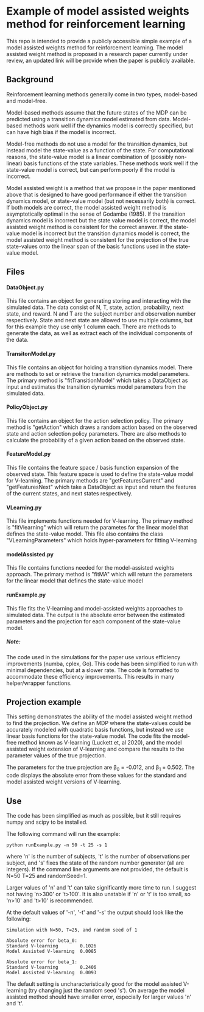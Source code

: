 # Example of model assisted weights method for reinforcement learning
This repo is intended to provide a publicly accessible simple example of a model assisted weights method for reinforcement learning.
The model assisted weight method is proposed in a research paper currently under review, an updated link will be provide when the paper is publicly available.

## Background
Reinforcement learning methods generally come in two types, model-based and model-free. 

Model-based methods assume that the future states of the MDP can be predicted using a transition dynamics model estimated from data. Model-based methods work well if the dynamics model is correctly specified, but can have high bias if the model is incorrect.

Model-free methods do not use a model for the transition dynamics, but instead model the state-value as a function of the state. For computational reasons, the state-value model is a linear combination of (possibly non-linear) basis functions of the state variables. These methods work well if the state-value model  is correct, but can perform poorly if the model is incorrect.

Model assisted weight is a method that we propose in the paper mentioned above that is designed to have good performance if either the transition dynamics model, or state-value model (but not necessarily both) is correct. If both models are correct, the model assisted weight method is asymptotically optimal in the sense of Godambe (1985). If the transition dynamics model is incorrect but the state value model is correct, the model assisted weight method is consistent for the correct answer. If the state-value model is incorrect but the transition dynamics model is correct, the model assisted weight method is consistent for the projection of the true state-values onto the linear span of the basis functions used in the state-value model.

## Files
#### DataObject.py
This file contains an object for generating storing and interacting with the simulated data. The data consist of N, T, state, action, probability, next state, and reward. N and T are the subject number and observation number respectively. State and next state are allowed to use multiple columns, but for this example they use only 1 column each. There are methods to generate the data, as well as extract each of the individual components of the data.

#### TransitonModel.py
This file contains an object for holding a transition dynamics model. There are methods to set or retrieve the transition dynamics model parameters. The primary method is "fitTransitionModel" which takes a DataObject as input and estimates the transition dynamics model parameters from the simulated data.

#### PolicyObject.py
This file contains an object for the action selection policy. The primary method is "getAction" which draws a random action based on the observed state and action selection policy parameters. There are also methods to calculate the probability of a given action based on the observed state.

#### FeatureModel.py
This file contains the feature space / basis function expansion of the observed state. This feature space is used to define the state-value model for V-learning. The primary methods are "getFeaturesCurrent" and "getFeaturesNext" which take a DataObject as input and return the features of the current states, and next states respectively.

#### VLearning.py
This file implements functions needed for V-learning. The primary method is "fitVlearning" which will return the parametes for the linear model that defines the state-value model. This file also contains the class "VLearningParameters" which holds hyper-parameters for fitting V-learning

#### modelAssisted.py
This file contains functions needed for the model-assisted weights approach. The primary method is "fitMA" which will return the parameters for the linear model that defines the state-value model

#### runExample.py
This file fits the V-learning and model-assisted weights approaches to simulated data. The output is the absolute error between the estimated parameters and the projection for each component of the state-value model.

##### Note:
The code used in the simulations for the paper use various efficiency improvements (numba, cplex, Go). This code has been simplified to run with minimal dependencies, but at a slower rate. The code is formatted to accommodate these efficiency improvements. This results in many helper/wrapper functions.


## Projection example
This setting demonstrates the ability of the model assisted weight method to find the projection. We define an MDP where the state-values could be accurately modeled with quadratic basis functions, but instead we use linear basis functions for the state-value model. The code fits the model-free method known as V-learning (Luckett et, al 2020), and the model assisted weight extension of V-learning and compare the results to the parameter values of the true projection.

The parameters for the true projection are &beta;<sub>0</sub> = -0.012, and &beta;<sub>1</sub> = 0.502.
The code displays the absolute error from these values for the standard and model assisted weight versions of V-learning.

## Use
The code has been simplified as much as possible, but it still requires numpy and scipy to be installed.

The following command will run the example:

```
python runExample.py -n 50 -t 25 -s 1
```

where 'n' is the number of subjects, 't' is the number of observations per subject, and 's' fixes the state of the random number generator (all are integers).
If the command line arguments are not provided, the default is N=50 T=25 and randomSeed=1.

Larger values of 'n' and 't' can take significantly more time to run. I suggest not having 'n>300' or 't>100'. It is also unstable if 'n' or 't' is too small, so 'n>10' and 't>10' is recommended.

At the default values of '-n', '-t' and '-s' the output should look like the following:

```
Simulation with N=50, T=25, and random seed of 1

Absolute error for beta_0:
Standard V-learning        0.1026
Model Assisted V-learning  0.0085

Absolute error for beta_1:
Standard V-learning        0.2406
Model Assisted V-learning  0.0093

```

The default setting is uncharacteristically good for the model assisted V-learning (try changing just the random seed 's'). On average the model assisted method should have smaller error, especially for larger values 'n' and 't'.
